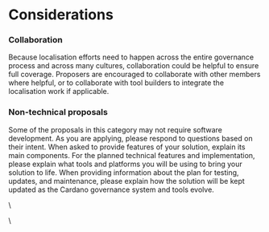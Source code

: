 # Considerations

### Collaboration

Because localisation efforts need to happen across the entire governance process and across many cultures, collaboration could be helpful to ensure full coverage. Proposers are encouraged to collaborate with other members where helpful, or to collaborate with tool builders to integrate the localisation work if applicable.

### Non-technical proposals

Some of the proposals in this category may not require software development. As you are applying, please respond to questions based on their intent. When asked to provide features of your solution, explain its main components. For the planned technical features and implementation, please explain what tools and platforms you will be using to bring your solution to life. When providing information about the plan for testing, updates, and maintenance, please explain how the solution will be kept updated as the Cardano governance system and tools evolve.

\


\

